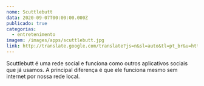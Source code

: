 ```yaml
---
nome: Scuttlebutt
data: 2020-09-07T00:00:00.000Z
publicado: true
categorias:
  - entretenimento
imagem: /images/apps/scuttlebutt.jpg
link: http://translate.google.com/translate?js=n&sl=auto&tl=pt_br&u=https://scuttlebutt.nz/get-started/
---
```


Scuttlebutt é uma rede social e funciona como outros aplicativos sociais que já usamos. A principal diferença é que ele funciona mesmo sem internet por nossa rede local.
